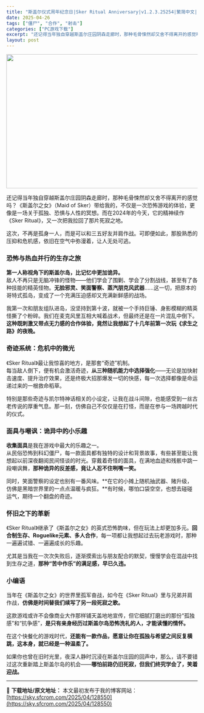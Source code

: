 ```yaml
---
title: "斯盖尔仪式周年纪念日|Sker Ritual Anniversary|v1.2.3.25254|繁简中文|11.08G"
date: 2025-04-26
tags: ["僵尸", "合作", "射击"]
categories: ["PC游戏下载"]
excerpt: "还记得当年独自穿越斯盖尔庄园阴森走廊时，那种毛骨悚然却又舍不得离开的感觉吗？《斯盖尔之女》（Maid of Sker）带给我的，不仅是一次恐怖游戏的体验，更像是一场关于孤独、恐惧与人性的冥想。而在2024年的今天，它的精神续作《Sker Ritual》，又一次把我拉回了那片死寂之地。 这次，不再是孤&hellip;"
layout: post
---
```


<img class="aligncenter size-full wp-image-128365" src="https://sky.sfcrom.com/wp-content/uploads/2025/04/2025042604475518.webp" alt="" width="616" height="353" />
<p class="" data-start="127" data-end="269">还记得当年独自穿越斯盖尔庄园阴森走廊时，那种毛骨悚然却又舍不得离开的感觉吗？《斯盖尔之女》（Maid of Sker）带给我的，不仅是一次恐怖游戏的体验，更像是一场关于孤独、恐惧与人性的冥想。而在2024年的今天，它的精神续作《Sker Ritual》，又一次把我拉回了那片死寂之地。</p>
<p class="" data-start="271" data-end="331">这次，不再是孤身一人，而是可以和三五好友并肩作战。可即便如此，那股熟悉的压抑和危机感，依旧在空气中弥漫着，让人无处可逃。</p>

<h3 class="" data-start="333" data-end="349">恐怖与热血并行的生存之旅</h3>
<p class="" data-start="351" data-end="483"><strong data-start="351" data-end="377">第一人称视角下的斯盖尔岛，比记忆中更加诡异。</strong><br data-start="377" data-end="380" />敌人不再只是无脑冲锋的怪物——他们学会了围剿、学会了分割战线，甚至有了各种技能的精英怪物。<strong data-start="425" data-end="446">无脸邪灵、笑面警察、蒸汽朋克风武器</strong>……这一切，把原本的哥特式孤岛，变成了一个充满压迫感却又充满新鲜感的战场。</p>
<p class="" data-start="485" data-end="603">我第一次和朋友组队进岛，没坚持到第十波，就被一个手持巨锤、身影模糊的精英怪撕了个粉碎。我们在麦克风里互相大喊着战术，但最终还是在一片混乱中倒下。<strong data-start="557" data-end="603">这种既刺激又带点无力感的合作体验，竟然让我想起了十几年前第一次玩《求生之路》的夜晚。</strong></p>

<h3 class="" data-start="605" data-end="620">奇迹系统：危机中的微光</h3>
<p class="" data-start="622" data-end="744">《Sker Ritual》最让我惊喜的地方，是那套“奇迹”机制。<br data-start="654" data-end="657" />每当敌人倒下，便有机会激活奇迹，<strong data-start="673" data-end="689">从三种随机能力中选择强化</strong>——无论是加快射击速度、提升治疗效果，还是终极大招那爆发一切的快感，每一次选择都像是命运递过来的一根救命稻草。</p>
<p class="" data-start="746" data-end="822">特别是那些奇迹与凯尔特神话相关的小设定，让我在战斗间隙，也能感受到一丝古老传说的厚重气息。那一刻，仿佛自己不仅仅是在打怪，而是在参与一场跨越时代的仪式。</p>

<h3 class="" data-start="824" data-end="841">面具与嘲讽：诡异中的小乐趣</h3>
<p class="" data-start="843" data-end="969"><strong data-start="843" data-end="851">收集面具</strong>是我在游戏中最大的乐趣之一。<br data-start="865" data-end="868" />从民俗恐怖到科幻僵尸，每一款面具都有独特的设计和背景故事，有些甚至能让我想起以前深夜翻阅民间怪谈的时光。穿戴着奇怪的面具，在满地血迹和残骸中跳一段嘲讽舞，<strong data-start="945" data-end="969">那种诡异的反差感，竟让人忍不住咧嘴一笑。</strong></p>
<p class="" data-start="971" data-end="1056">同时，笑面警察的设定也别有一番风味。**在它的小摊上随机抽武器、赌升级，仿佛是黑暗世界里的一点点温暖与疯狂。**有时候，哪怕口袋空空，也想去碰碰运气，期待一个翻盘的奇迹。</p>

<h3 class="" data-start="1058" data-end="1069">怀旧之下的革新</h3>
<p class="" data-start="1071" data-end="1173">《Sker Ritual》继承了《斯盖尔之女》的英式恐怖韵味，但在玩法上却更加多元。<strong data-start="1113" data-end="1139">回合制生存、Roguelike元素、多人合作</strong>，每一项都让我想起过去玩老游戏时，那种一遍遍试错、一遍遍成长的乐趣。</p>
<p class="" data-start="1175" data-end="1239">尤其是当我在一次次失败后，逐渐摸索出与朋友配合的默契，慢慢学会在混战中找到生存之道，<strong data-start="1217" data-end="1239">那种“苦中作乐”的满足感，早已久违。</strong></p>

<h3 class="" data-start="1241" data-end="1248">小编语</h3>
<p class="" data-start="1250" data-end="1317">当年在《斯盖尔之女》的世界里孤军奋战，如今在《Sker Ritual》里与兄弟并肩作战，<strong data-start="1294" data-end="1317">仿佛是时间替我们续写了另一段死寂之歌。</strong></p>
<p class="" data-start="1319" data-end="1395">这款游戏或许不会像商业大作那样铺天盖地地宣传，但它细腻打磨出的那份“孤独感”和“抗争感”，<strong data-start="1364" data-end="1395">是只有亲身经历过斯盖尔岛恐怖洗礼的人，才能读懂的情怀。</strong></p>
<p class="" data-start="1397" data-end="1452">在这个快餐化的游戏时代，<strong data-start="1409" data-end="1452">还能有一款作品，愿意让你在孤独与希望之间反复横跳，这本身，就已经是一种温柔了。</strong></p>
<p class="" data-start="1454" data-end="1533">如果你也曾在旧时光里，夜深人静时沉浸在斯盖尔庄园的回声中，那么，请不要错过这次重新踏上斯盖尔岛的机会——<strong data-start="1506" data-end="1533">哪怕前路仍旧死寂，但我们终究学会了，笑着迎战。</strong></p>

---
📖 **下载地址/原文地址：** 本文最初发布于我的博客网站：[https://sky.sfcrom.com/2025/04/128550](https://sky.sfcrom.com/2025/04/128550)
